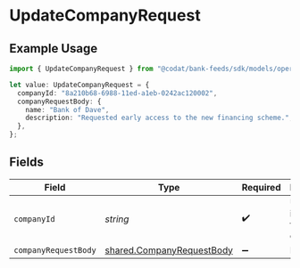 # UpdateCompanyRequest

## Example Usage

```typescript
import { UpdateCompanyRequest } from "@codat/bank-feeds/sdk/models/operations";

let value: UpdateCompanyRequest = {
  companyId: "8a210b68-6988-11ed-a1eb-0242ac120002",
  companyRequestBody: {
    name: "Bank of Dave",
    description: "Requested early access to the new financing scheme.",
  },
};
```

## Fields

| Field                                                                         | Type                                                                          | Required                                                                      | Description                                                                   | Example                                                                       |
| ----------------------------------------------------------------------------- | ----------------------------------------------------------------------------- | ----------------------------------------------------------------------------- | ----------------------------------------------------------------------------- | ----------------------------------------------------------------------------- |
| `companyId`                                                                   | *string*                                                                      | :heavy_check_mark:                                                            | Unique identifier for a company.                                              | 8a210b68-6988-11ed-a1eb-0242ac120002                                          |
| `companyRequestBody`                                                          | [shared.CompanyRequestBody](../../../sdk/models/shared/companyrequestbody.md) | :heavy_minus_sign:                                                            | N/A                                                                           |                                                                               |